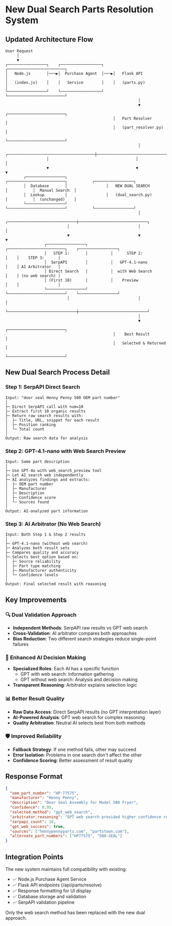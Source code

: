 # New Dual Search Parts Resolution System

## Updated Architecture Flow

```
User Request
     │
     ▼
┌─────────────────┐    ┌──────────────────┐    ┌─────────────────────────┐
│   Node.js       │───▶│  Purchase Agent  │───▶│   Flask API             │
│   (index.js)    │    │   Service        │    │   (parts.py)            │
└─────────────────┘    └──────────────────┘    └─────────────────────────┘
                                                          │
                                                          ▼
                                               ┌─────────────────────────┐
                                               │   Part Resolver         │
                                               │   (part_resolver.py)    │
                                               └─────────────────────────┘
                                                          │
                  ┌──────────────────────────────────────┼──────────────────────────────────────┐
                  │                                      │                                      │
                  ▼                                      ▼                                      ▼
        ┌─────────────────┐                 ┌─────────────────────────┐           ┌─────────────────┐
        │  Database       │                 │   NEW DUAL SEARCH       │           │  Manual Search  │
        │  Lookup         │                 │   (dual_search.py)      │           │  (unchanged)    │
        └─────────────────┘                 └─────────────────────────┘           └─────────────────┘
                                                          │
                           ┌──────────────────────────────┼──────────────────────────────┐
                           │                              │                              │
                           ▼                              ▼                              ▼
                 ┌─────────────────┐          ┌─────────────────────────┐    ┌─────────────────┐
                 │   STEP 1:       │          │      STEP 2:            │    │    STEP 3:      │
                 │  SerpAPI        │          │   GPT-4.1-nano          │    │ AI Arbitrator   │
                 │ Direct Search   │          │  with Web Search        │    │ (no web search) │
                 │ (First 10)      │          │    Preview              │    │                 │
                 └─────────────────┘          └─────────────────────────┘    └─────────────────┘
                           │                              │                              │
                           └──────────────────────────────┼──────────────────────────────┘
                                                          │
                                                          ▼
                                               ┌─────────────────────────┐
                                               │    Best Result          │
                                               │   Selected & Returned   │
                                               └─────────────────────────┘
```

## New Dual Search Process Detail

### Step 1: SerpAPI Direct Search
```
Input: "door seal Henny Penny 500 OEM part number"
│
├─ Direct SerpAPI call with num=10
├─ Extract first 10 organic results
├─ Return raw search results with:
│  ├─ Title, URL, snippet for each result
│  ├─ Position ranking
│  └─ Total count
│
Output: Raw search data for analysis
```

### Step 2: GPT-4.1-nano with Web Search Preview
```
Input: Same part description 
│
├─ Use GPT-4o with web_search_preview tool
├─ Let AI search web independently  
├─ AI analyzes findings and extracts:
│  ├─ OEM part number
│  ├─ Manufacturer
│  ├─ Description
│  ├─ Confidence score
│  └─ Sources found
│
Output: AI-analyzed part information
```

### Step 3: AI Arbitrator (No Web Search)
```
Input: Both Step 1 & Step 2 results
│
├─ GPT-4.1-nano (without web search)
├─ Analyzes both result sets
├─ Compares quality and accuracy
├─ Selects best option based on:
│  ├─ Source reliability
│  ├─ Part type matching
│  ├─ Manufacturer authenticity  
│  └─ Confidence levels
│
Output: Final selected result with reasoning
```

## Key Improvements

### 🔍 **Dual Validation Approach**
- **Independent Methods**: SerpAPI raw results vs GPT web search
- **Cross-Validation**: AI arbitrator compares both approaches
- **Bias Reduction**: Two different search strategies reduce single-point failures

### 🤖 **Enhanced AI Decision Making**
- **Specialized Roles**: Each AI has a specific function
  - GPT with web search: Information gathering
  - GPT without web search: Analysis and decision making
- **Transparent Reasoning**: Arbitrator explains selection logic

### 📊 **Better Result Quality**
- **Raw Data Access**: Direct SerpAPI results (no GPT interpretation layer)
- **AI-Powered Analysis**: GPT web search for complex reasoning
- **Quality Arbitration**: Neutral AI selects best from both methods

### 🛡️ **Improved Reliability**
- **Fallback Strategy**: If one method fails, other may succeed
- **Error Isolation**: Problems in one search don't affect the other
- **Confidence Scoring**: Better assessment of result quality

## Response Format

```json
{
  "oem_part_number": "HP-77575",
  "manufacturer": "Henny Penny",
  "description": "Door Seal Assembly for Model 500 Fryer",
  "confidence": 0.95,
  "selected_method": "gpt_web_search",
  "arbitrator_reasoning": "GPT web search provided higher confidence result with verified manufacturer information",
  "serpapi_count": 10,
  "gpt_web_success": true,
  "sources": ["hennypennyparts.com", "partstown.com"],
  "alternate_part_numbers": ["HP77575", "500-SEAL"]
}
```

## Integration Points

The new system maintains full compatibility with existing:
- ✅ Node.js Purchase Agent Service
- ✅ Flask API endpoints (/api/parts/resolve)
- ✅ Response formatting for UI display
- ✅ Database storage and validation
- ✅ SerpAPI validation pipeline

Only the web search method has been replaced with the new dual approach.